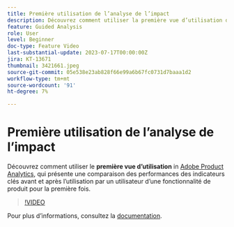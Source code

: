```yaml
---
title: Première utilisation de l’analyse de l’impact
description: Découvrez comment utiliser la première vue d’utilisation dans Adobe Product Analytics, qui présente une comparaison des performances des indicateurs clés avant et après l’utilisation par un utilisateur d’une fonctionnalité de produit pour la première fois.
feature: Guided Analysis
role: User
level: Beginner
doc-type: Feature Video
last-substantial-update: 2023-07-17T00:00:00Z
jira: KT-13671
thumbnail: 3421661.jpeg
source-git-commit: 05e538e23ab828f66e99a6b67fc0731d7baaa1d2
workflow-type: tm+mt
source-wordcount: '91'
ht-degree: 7%

---
```



# Première utilisation de l’analyse de l’impact

Découvrez comment utiliser le **première vue d’utilisation** in [Adobe Product Analytics](../../adobe-product-analytics/adobe-product-analytics-overview.md), qui présente une comparaison des performances des indicateurs clés avant et après l’utilisation par un utilisateur d’une fonctionnalité de produit pour la première fois.

>[!VIDEO](https://video.tv.adobe.com/v/3421661/?learn=on)

Pour plus dʼinformations, consultez la [documentation](https://experienceleague.adobe.com/docs/analytics-platform/using/guided-analysis/impact/first-use.html).
